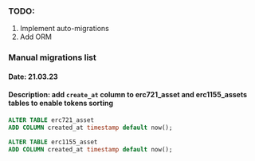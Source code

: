 ### TODO:

1. Implement auto-migrations
2. Add ORM

### Manual migrations list

#### Date: 21.03.23

#### Description: add `create_at` column to erc721_asset and erc1155_assets tables to enable tokens sorting

```sql
ALTER TABLE erc721_asset
ADD COLUMN created_at timestamp default now();
```

```sql
ALTER TABLE erc1155_asset
ADD COLUMN created_at timestamp default now();
```
